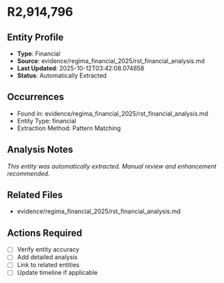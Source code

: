 # R2,914,796

## Entity Profile
- **Type**: Financial
- **Source**: evidence/regima_financial_2025/rst_financial_analysis.md
- **Last Updated**: 2025-10-12T03:42:08.074858
- **Status**: Automatically Extracted

## Occurrences
- Found in: evidence/regima_financial_2025/rst_financial_analysis.md
- Entity Type: financial
- Extraction Method: Pattern Matching

## Analysis Notes
*This entity was automatically extracted. Manual review and enhancement recommended.*

## Related Files
- evidence/regima_financial_2025/rst_financial_analysis.md

## Actions Required
- [ ] Verify entity accuracy
- [ ] Add detailed analysis
- [ ] Link to related entities
- [ ] Update timeline if applicable

